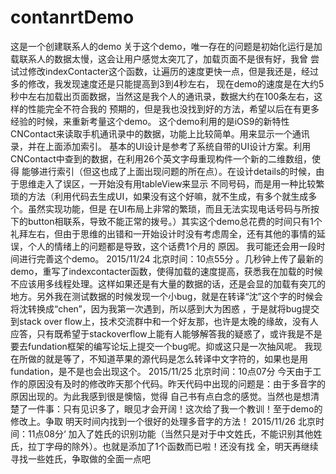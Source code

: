 # contanrtDemo
  这是一个创建联系人的demo
  关于这个demo，唯一存在的问题是初始化运行是加载联系人的数据太慢，这会让用户感觉太突兀了，加载页面不是很有好，我曾
尝试过修改indexContacter这个函数，让遍历的速度更快一点，但是我还是，经过多的修改，我发现速度还是只能提高到3到4秒左右，
现在demo的速度是在大约5秒中左右加载出页面数据，当然这是我个人的通讯录，数据大约在100条左右，这样的性能完全不符合我的
预期的，但是我也没找到好的方法，希望以后在有更多经验的时候，来重新考量这个demo。
  这个demo利用的是iOS9的新特性CNContact来读取手机通讯录中的数据，功能上比较简单。用来显示一个通讯录，并在上面添加索引。
基本的UI设计是参考了系统自带的UI设计方案。利用CNContact中查到的数据，在利用26个英文字母重现构件一个新的二维数组，使得
能够进行索引（但这也成了上面出现问题的所在点）。在设计details的时候，由于思维走入了误区，一开始没有用tableView来显示
不同号码，而是用一种比较繁琐的方法（利用代码去生成UI，如果没有这个好嘛，就不生成，有多个就生成多个。虽然实现功能，但是
在UI布局上非常的繁琐，而且无法实现电话号码与所按下的button相联系，导致不能正常的拨号。）其实这个demo总花费的时间只有1个
礼拜左右，但由于思维的出错和一开始设计时没有考虑周全，还有其他的事情的延误，个人的情绪上的问题都是导致，这个话费1个月的
原因。
  我可能还会用一段时间进行完善这个demo。
   2015/11/24 北京时间：10点55分 。几秒钟上传了最新的demo，重写了indexcontacter函数，使得加载的速度提高，获悉我在加载的时候不应该用多线程处理。这样如果还是有大量的数据的话，还是会显的加载有突兀的地方。另外我在测试数据的时候发现一个小bug，就是在转译“沈”这个字的时候会将沈转换成“chen”，因为我第一次遇到，所以感到大为困惑 ，于是就将bug提交到stack over flow上，技术交流群中和一个好友那，也许是太晚的缘故，没有人应答，只有既希望于stackoverflow上能有人能够解答我的疑惑了，或许我是不是要去fundation框架的编写论坛上提交一个bug呢。抑或这只是一次抽风呢。 我现在所做的就是等了，不知道苹果的源代码是怎么转译中文字符的，如果也是用fundation，是不是也会出现这个。 
2015/11/25 北京时间：10点07分 今天由于工作的原因没有及时的修改昨天那个代码。昨天代码中出现的问题是：由于多音字的原因出现的。为此我感到很是懊恼，觉得 自己书有点白念的感觉。当然也是想清楚了一件事：只有见识多了，眼见才会开阔！这次给了我一个教训！至于demo的修改上。争取 明天时间内找到一个很好的处理多音字的方法！
2015/11/26 北京时间：11点08分‘ 加入了姓氏的识别功能（当然只是对于中文姓氏，不能识别其他姓氏，拉丁字母的除外）。也就是添加了1个函数而已啦！还没有找 全，明天再继续寻找一些姓氏，争取做的全面一点吧
